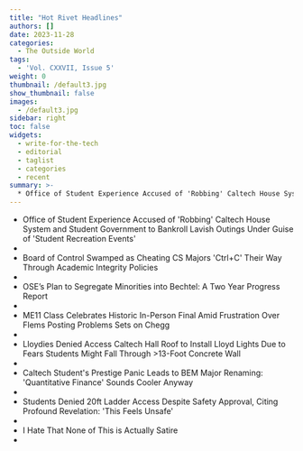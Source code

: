 ```yaml
---
title: "Hot Rivet Headlines"
authors: []
date: 2023-11-28
categories:
  - The Outside World
tags:
  - 'Vol. CXXVII, Issue 5'
weight: 0
thumbnail: /default3.jpg
show_thumbnail: false
images:
  - /default3.jpg
sidebar: right
toc: false
widgets:
  - write-for-the-tech
  - editorial
  - taglist
  - categories
  - recent
summary: >-
  * Office of Student Experience Accused of 'Robbing' Caltech House System and Student Government to Bankroll Lavish Outings Under Guise of 'Student Recreation Events'
---
```


* Office of Student Experience Accused of 'Robbing' Caltech House System and Student Government to Bankroll Lavish Outings Under Guise of 'Student Recreation Events'
* 
* Board of Control Swamped as Cheating CS Majors 'Ctrl+C' Their Way Through Academic Integrity Policies
* 
* OSE’s Plan to Segregate Minorities into Bechtel: A Two Year Progress Report
* 
* ME11 Class Celebrates Historic In-Person Final Amid Frustration Over Flems Posting Problems Sets on Chegg
* 
* Lloydies Denied Access Caltech Hall Roof to Install Lloyd Lights Due to Fears Students Might Fall Through >13-Foot Concrete Wall
* 
* Caltech Student's Prestige Panic Leads to BEM Major Renaming: 'Quantitative Finance' Sounds Cooler Anyway
* 
* Students Denied 20ft Ladder Access Despite Safety Approval, Citing Profound Revelation: 'This Feels Unsafe'
* 
* I Hate That None of This is Actually Satire
* 
